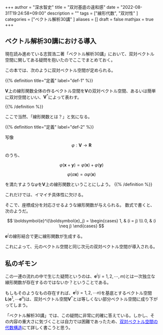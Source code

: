 +++
author = "深水智史"
title = "双対基底の違和感"
date = "2022-08-31T19:24:58+09:00"
description = ""
tags = ["線形代数", "双対性"
]
categories = ["ベクトル解析30講"
]
aliases = []
draft = false
mathjax = true
+++


## ベクトル解析30講における導入

現在読み進めている志賀浩二著「ベクトル解析30講」において、双対ベクトル空間に関してある疑問を抱いたのでここでまとめておく。

この本では、次のように双対ベクトル空間が定められる。

{{% definition title="定義" label="def-1" %}}

$\boldsymbol{V}$上の線形関数全体の作るベクトル空間を$\boldsymbol{V}$の双対ベクトル空間、あるいは簡単に双対空間といい、$\boldsymbol{V}^*$によって表わす。

{{% /definition %}}

ここで当然、「線形関数とは？」と気になる。

{{% definition title="定義" label="def-2" %}}

写像
$$
\varphi:\boldsymbol{V} \to \boldsymbol{R}
$$

のうち、

$$
\varphi(\boldsymbol{x} + \boldsymbol{y}) = \varphi(\boldsymbol{x}) + \varphi(\boldsymbol{y})
$$

$$
\varphi(\alpha \boldsymbol{x}) = \alpha \varphi(\boldsymbol{x})
$$ 

を満たすような$\varphi$を$\boldsymbol{V}$上の線形関数ということにしよう。
{{% /definition %}}

これだけでは、イマイチ具体性に欠ける。

そこで、座標成分を対応させるような線形関数が与えられる。
数式で書くと、次のようだ。

$$
\boldsymbol{e}^i(\boldsymbol{e}_j) = \begin{cases}
1, & (i = j) \\\
0, & (i \neq j)
\end{cases}
$$

$\boldsymbol{e}^i$の線形結合で更に線形関数が生成する。

これによって、元のベクトル空間と同じ次元の双対ベクトル空間が導入される。

## 私のギモン
この一連の流れの中で生じた疑問というのは、$\boldsymbol{e}^i (i=1, 2, \cdots , m)$とは一次独立な線形関数が存在するのではないか？ということである。

もしもそのようなもの存在すれば、$\boldsymbol{e}^i(i = 1, 2, \cdots n)$を基底とするベクトル空間$\boldsymbol{L}(\boldsymbol{e}^1, \cdots \boldsymbol{e}^n)$は、双対ベクトル空間$\boldsymbol{V}^*$とは等しくない部分ベクトル空間に成り下がってしまう。


「ベクトル解析30講」では、この疑問に非常に的確に答えている。しかし、その内容の重大さに気づくことは自力では困難であったため、<a href="https://info-geo.org/p/%E5%8F%8C%E5%AF%BE%E3%83%99%E3%82%AF%E3%83%88%E3%83%AB%E7%A9%BA%E9%96%93%E3%81%AE%E4%BB%A3%E6%95%B0%E6%A7%8B%E9%80%A0/" style="color: blue;">双対ベクトル空間の代数構造</a>にて詳しく書こうと思う。
